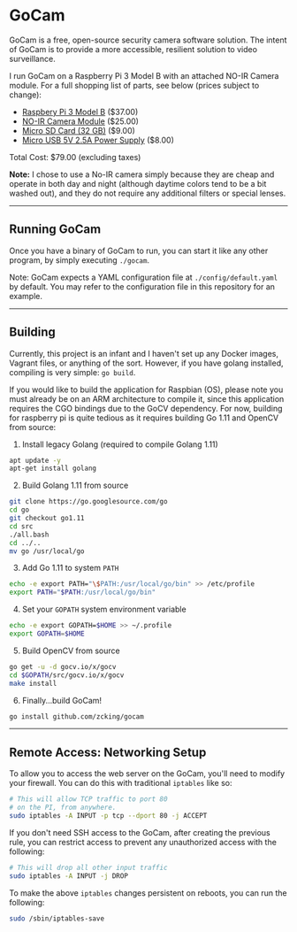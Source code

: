 # GoCam
GoCam is a free, open-source security camera software solution. The intent of
GoCam is to provide a more accessible, resilient solution to video
surveillance.

I run GoCam on a Raspberry Pi 3 Model B with an attached NO-IR Camera module. For a
full shopping list of parts, see below (prices subject to change):
* [Raspbery Pi 3 Model B](https://www.amazon.com/gp/product/B01CD5VC92/ref=oh_aui_detailpage_o00_s00?ie=UTF8&psc=1) ($37.00)
* [NO-IR Camera Module](https://www.amazon.com/gp/product/B01ER2SMHY/ref=oh_aui_detailpage_o01_s00?ie=UTF8&psc=1) ($25.00)
* [Micro SD Card (32 GB)](https://www.amazon.com/Sandisk-Ultra-Micro-UHS-I-Adapter/dp/B073JWXGNT/ref=pd_cp_147_1?_encoding=UTF8&pd_rd_i=B073JWXGNT&pd_rd_r=d4f96f46-c38a-11e8-bcaa-d5dbd61d2792&pd_rd_w=7Lria&pd_rd_wg=uusOo&pf_rd_i=desktop-dp-sims&pf_rd_m=ATVPDKIKX0DER&pf_rd_p=3f5155f5-5438-4fc3-ab83-bf013cfc8883&pf_rd_r=JJW0VA0VNHPM7FT1EFE8&pf_rd_s=desktop-dp-sims&pf_rd_t=40701&psc=1&refRID=JJW0VA0VNHPM7FT1EFE8) ($9.00)
* [Micro USB 5V 2.5A Power Supply](https://www.amazon.com/gp/slredirect/picassoRedirect.html/ref=pa_sp_atf_aps_sr_pg1_2?ie=UTF8&adId=A01621102WG9ZU4WFVYNE&url=https%3A%2F%2Fwww.amazon.com%2FEnokay-Supply-Raspberry-Charger-Adapter%2Fdp%2FB01MZX466R%2Fref%3Dsr_1_2_sspa%3Fie%3DUTF8%26qid%3D1538186236%26sr%3D8-2-spons%26keywords%3Draspberry%2Bpi%2B3%2Bofficial%2Bpower%2Bsupply%26psc%3D1&qualifier=1538186236&id=8507541985793408&widgetName=sp_atf) ($8.00)
  
 
Total Cost: $79.00 (excluding taxes)

**Note:** I chose to use a No-IR camera simply because they are cheap and operate in both day and night
(although daytime colors tend to be a bit washed out), and they do not require any additional
filters or special lenses.

---

## Running GoCam
Once you have a binary of GoCam to run, you 
can start it like any other program, 
by simply executing `./gocam`.  

Note: GoCam expects a YAML configuration file 
at `./config/default.yaml` by default. You may 
refer to the configuration file in this repository 
for an example.

---

## Building
Currently, this project is an infant and I haven't set up any Docker images, Vagrant files, or anything of the sort.
However, if you have golang installed, compiling is very simple: `go build`.

If you would like to build the application for Raspbian (OS), please note you must already be on an ARM
architecture to compile it, since this application requires the CGO bindings due to the GoCV dependency.
For now, building for raspberry pi is quite tedious as it requires building Go 1.11 and OpenCV from source:  

1. Install legacy Golang (required to compile Golang 1.11)
```bash
apt update -y
apt-get install golang
```

2. Build Golang 1.11 from source
```bash
git clone https://go.googlesource.com/go
cd go
git checkout go1.11
cd src
./all.bash
cd ../..
mv go /usr/local/go
```
3. Add Go 1.11 to system `PATH`
```bash
echo -e export PATH="\$PATH:/usr/local/go/bin" >> /etc/profile
export PATH="$PATH:/usr/local/go/bin"
```
4. Set your `GOPATH` system environment variable
```bash
echo -e export GOPATH=$HOME >> ~/.profile
export GOPATH=$HOME
```
5. Build OpenCV from source
```bash
go get -u -d gocv.io/x/gocv
cd $GOPATH/src/gocv.io/x/gocv
make install
```
6. Finally...build GoCam!
```bash
go install github.com/zcking/gocam
```

---

## Remote Access: Networking Setup
To allow you to access the web server on the GoCam, 
you'll need to modify your firewall. You can do 
this with traditional `iptables` like so:  
```bash
# This will allow TCP traffic to port 80 
# on the PI, from anywhere.
sudo iptables -A INPUT -p tcp --dport 80 -j ACCEPT
```

If you don't need SSH access to the GoCam, 
after creating the previous rule, you can 
restrict access to prevent any unauthorized 
access with the following:
```bash
# This will drop all other input traffic
sudo iptables -A INPUT -j DROP
```

To make the above `iptables` changes 
persistent on reboots, you can run the 
following:  
```bash
sudo /sbin/iptables-save
```